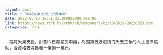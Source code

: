 ```yaml
---
layout: post
title: "「臨時失業支援」接受申請"
date: 2022-03-23 18:51:33.000000000 +08:00
link: https://news.rthk.hk/rthk/ch/component/k2/1640529-20220323.htm
categories: rthk
---
```


「臨時失業支援」計劃今日起接受申請，為因第五波疫情而失去工作的人士提供協助，合資格者將獲發一筆過一萬元。
